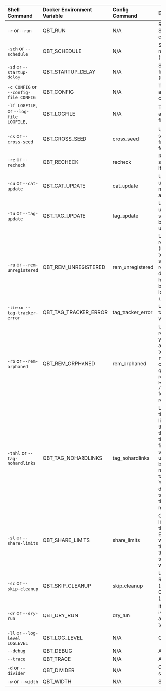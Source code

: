 | Shell Command                           | Docker Environment Variable | Config Command    | Description                                                                                                                                                                                                                                                                                                                                                                                                                                                | Default Value |
| :-------------------------------------- | :-------------------------- | :---------------- | :--------------------------------------------------------------------------------------------------------------------------------------------------------------------------------------------------------------------------------------------------------------------------------------------------------------------------------------------------------------------------------------------------------------------------------------------------------- | :------------ |
| `-r` or`--run`                          | QBT_RUN                     | N/A               | Run without the scheduler. Script will exit after completion.                                                                                                                                                                                                                                                                                                                                                                                              | False         |
| `-sch` or `--schedule`                  | QBT_SCHEDULE                | N/A               | Schedule to run every x minutes. (Default set to 1440 (1 day))                                                                                                                                                                                                                                                                                                                                                                                             | 1440          |
| `-sd` or `--startup-delay`              | QBT_STARTUP_DELAY           | N/A               | Set delay in seconds on the first run of a schedule (Default set to 0)                                                                                                                                                                                                                                                                                                                                                                                     | 0             |
| `-c CONFIG` or `--config-file CONFIG`   | QBT_CONFIG                  | N/A               | This is used if you want to use a different name for your config.yml. `Example: tv.yml`                                                                                                                                                                                                                                                                                                                                                                    | config.yml    |
| `-lf LOGFILE,` or `--log-file LOGFILE,` | QBT_LOGFILE                 | N/A               | This is used if you want to use a different name for your log file. `Example: tv.log`                                                                                                                                                                                                                                                                                                                                                                      | activity.log  |
| `-cs` or `--cross-seed`                 | QBT_CROSS_SEED              | cross_seed        | Use this after running [cross-seed script](https://github.com/mmgoodnow/cross-seed) to add torrents from the cross-seed output folder to qBittorrent                                                                                                                                                                                                                                                                                                       | False         |
| `-re` or `--recheck`                    | QBT_RECHECK                 | recheck           | Recheck paused torrents sorted by lowest size. Resume if Completed.                                                                                                                                                                                                                                                                                                                                                                                        | False         |
| `-cu` or `--cat-update`                 | QBT_CAT_UPDATE              | cat_update        | Use this if you would like to update your categories or move from one category to another.                                                                                                                                                                                                                                                                                                                                                                 | False         |
| `-tu` or `--tag-update`                 | QBT_TAG_UPDATE              | tag_update        | Use this if you would like to update your tags and/or set seed goals/limit upload speed by tag. (Only adds tags to untagged torrents)                                                                                                                                                                                                                                                                                                                      | False         |
| `-ru` or `--rem-unregistered`           | QBT_REM_UNREGISTERED        | rem_unregistered  | Use this if you would like to remove unregistered torrents. (It will the delete data & torrent if it is not being cross-seeded, otherwise it will just remove the torrent without deleting data). Trackers that have an error and not covered by the remove unregistered logic will also be tagged as `issue` for manual review.                                                                                                                           | False         |
| `-tte` or `--tag-tracker-error`         | QBT_TAG_TRACKER_ERROR       | tag_tracker_error | Use this if you would like to tag torrents that do not have a working tracker.                                                                                                                                                                                                                                                                                                                                                                             | False         |
| `-ro` or `--rem-orphaned`               | QBT_REM_ORPHANED            | rem_orphaned      | Use this if you would like to remove orphaned files from your `root_dir` directory that are not referenced by any torrents. It will scan your `root_dir` directory and compare it with what is in qBittorrent. Any data not referenced in qBittorrent will be moved into `/data/torrents/orphaned_data` folder for you to review/delete.                                                                                                                   | False         |
| `-tnhl` or `--tag-nohardlinks`          | QBT_TAG_NOHARDLINKS         | tag_nohardlinks   | Use this to tag any torrents that do not have any hard links associated with any of the files. This is useful for those that use Sonarr/Radarr that hard links your media files with the torrents for seeding. When files get upgraded they no longer become linked with your media therefore will be tagged with a new tag noHL. You can then safely delete/remove these torrents to free up any extra space that is not being used by your media folder. | False         |
| `-sl` or `--share-limits`          | QBT_SHARE_LIMITS         | share_limits   | Control how torrent share limits are set depending on the priority of your grouping. Each torrent will be matched with the share limit group with the highest priority that meets the group filter criteria. Each torrent can only be matched with one share limit group.  | False         |
| `-sc` or `--skip-cleanup`               | QBT_SKIP_CLEANUP            | skip_cleanup      | Use this to skip emptying the Recycle Bin folder (`/root_dir/.RecycleBin`) and Orphaned directory. (`/root_dir/orphaned_data`)                                                                                                                                                                                                                                                                                                                             | False         |
| `-dr` or `--dry-run`                    | QBT_DRY_RUN                 | dry_run           | If you would like to see what is gonna happen but not actually move/delete or tag/categorize anything.                                                                                                                                                                                                                                                                                                                                                     | False         |
| `-ll` or `--log-level LOGLEVEL`         | QBT_LOG_LEVEL               | N/A               | Change the output log level.                                                                                                                                                            | INFO
`--debug`         | QBT_DEBUG               | N/A               | Adds debug logs                                                                                                                                                                                                                                                            | False          |
`--trace`         | QBT_TRACE               | N/A               | Adds trace logs                                                                                                                                                                                                                                                            | False          |
| `-d` or `--divider`                     | QBT_DIVIDER                 | N/A               | Character that divides the sections (Default: '=')                                                                                                                                                                                                                                                                                                                                                                                                         | =             |
| `-w` or `--width`                       | QBT_WIDTH                   | N/A               | Screen Width (Default: 100)                                                                                                                                                                                                                                                                                                                                                                                                                                | 100           |
